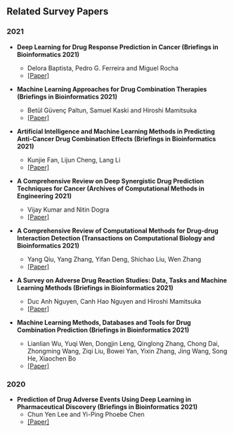 ## Related Survey Papers

### 2021

- **Deep Learning for Drug Response Prediction in Cancer (Briefings in Bioinformatics 2021)**
  - Delora Baptista, Pedro G. Ferreira and Miguel Rocha
  - [[Paper]](https://academic.oup.com/bib/article-abstract/22/1/360/5707551?redirectedFrom=fulltext)

- **Machine Learning Approaches for Drug Combination Therapies (Briefings in Bioinformatics 2021)**
  - Betül Güvenç Paltun, Samuel Kaski and Hiroshi Mamitsuka
  - [[Paper]](https://academic.oup.com/bib/advance-article/doi/10.1093/bib/bbab293/6343528?login=true)

- **Artificial Intelligence and Machine Learning Methods in Predicting Anti-Cancer Drug Combination Effects (Briefings in Bioinformatics 2021)**
  - Kunjie Fan, Lijun Cheng, Lang Li
  - [[Paper]](https://academic.oup.com/bib/advance-article/doi/10.1093/bib/bbab271/6338538?login=true)

- **A Comprehensive Review on Deep Synergistic Drug Prediction Techniques for Cancer (Archives of Computational Methods in Engineering 2021)**
  - Vijay Kumar and Nitin Dogra
  - [[Paper]](https://link.springer.com/article/10.1007/s11831-021-09617-3)

- **A Comprehensive Review of Computational Methods for Drug-drug Interaction Detection (Transactions on Computational Biology and Bioinformatics 2021)**
  - Yang Qiu, Yang Zhang, Yifan Deng, Shichao Liu, Wen Zhang
  - [[Paper]](https://ieeexplore.ieee.org/stamp/stamp.jsp?arnumber=9435097)

- **A Survey on Adverse Drug Reaction Studies: Data, Tasks and Machine Learning Methods (Briefings in Bioinformatics 2021)**
  - Duc Anh Nguyen, Canh Hao Nguyen and Hiroshi Mamitsuka
  - [[Paper]](https://academic.oup.com/bib/article-abstract/22/1/164/5678053)

- **Machine Learning Methods, Databases and Tools for Drug Combination Prediction (Briefings in Bioinformatics 2021)**
  - Lianlian Wu, Yuqi Wen, Dongjin Leng, Qinglong Zhang, Chong Dai, Zhongming Wang, Ziqi Liu, Bowei Yan, Yixin Zhang, Jing Wang, Song He, Xiaochen Bo
  - [[Paper]](https://academic.oup.com/bib/advance-article/doi/10.1093/bib/bbab355/6363058?login=true)

### 2020
- **Prediction of Drug Adverse Events Using Deep Learning in Pharmaceutical Discovery (Briefings in Bioinformatics 2021)**
  - Chun Yen Lee and Yi-Ping Phoebe Chen
  - [[Paper]](https://pubmed.ncbi.nlm.nih.gov/32349125/)
